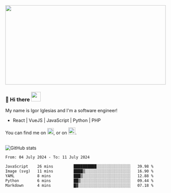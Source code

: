 <img src="https://c.tenor.com/KjVxfRrrncUAAAAd/matrix.gif" width="100%" height="250px">

### 🔭 Hi there <img src="https://raw.githubusercontent.com/MartinHeinz/MartinHeinz/master/wave.gif" width="30px">


My name is Igor Iglesias and I'm a software engineer!
<br>

<ul>
  <li> React | VueJS | JavaScript | Python | PHP </li>
</ul>
You can find me on <a href="https://twitter.com/IgorIglesias5"><img src="https://i.imgur.com/JLLlB5S.png" width="20px"></a>, or on <a href="https://www.linkedin.com/in/igor-iglesias-62478428/"><img src="https://i.imgur.com/PXyIkWx.png" width="22px"></a>.

<br>
<br>

![GitHub stats](https://github-readme-stats.vercel.app/api?username=igoiglesias&show_icons=true&count_private=true&theme=chartreuse-dark&hide_title=true)

<!--START_SECTION:waka-->

```txt
From: 04 July 2024 - To: 11 July 2024

JavaScript    26 mins         ██████████░░░░░░░░░░░░░░░   39.98 %
Image (svg)   11 mins         ████▒░░░░░░░░░░░░░░░░░░░░   16.90 %
YAML          8 mins          ███▒░░░░░░░░░░░░░░░░░░░░░   12.88 %
Python        6 mins          ██▒░░░░░░░░░░░░░░░░░░░░░░   09.44 %
Markdown      4 mins          █▓░░░░░░░░░░░░░░░░░░░░░░░   07.18 %
```

<!--END_SECTION:waka-->
